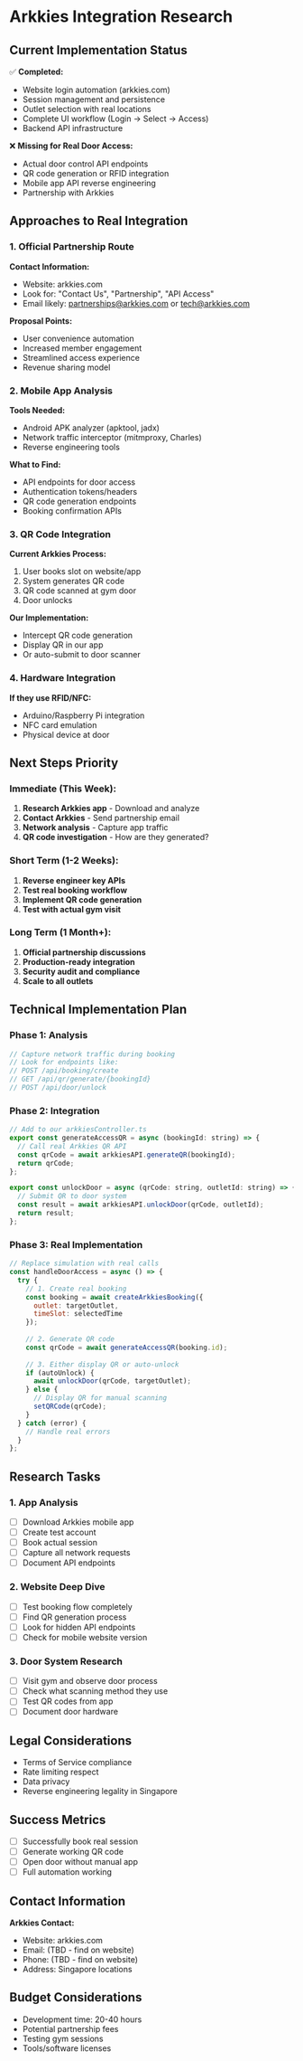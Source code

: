 # Arkkies Integration Research

## Current Implementation Status
✅ **Completed:**
- Website login automation (arkkies.com)
- Session management and persistence
- Outlet selection with real locations
- Complete UI workflow (Login → Select → Access)
- Backend API infrastructure

❌ **Missing for Real Door Access:**
- Actual door control API endpoints
- QR code generation or RFID integration
- Mobile app API reverse engineering
- Partnership with Arkkies

## Approaches to Real Integration

### 1. Official Partnership Route
**Contact Information:**
- Website: arkkies.com
- Look for: "Contact Us", "Partnership", "API Access"
- Email likely: partnerships@arkkies.com or tech@arkkies.com

**Proposal Points:**
- User convenience automation
- Increased member engagement
- Streamlined access experience
- Revenue sharing model

### 2. Mobile App Analysis
**Tools Needed:**
- Android APK analyzer (apktool, jadx)
- Network traffic interceptor (mitmproxy, Charles)
- Reverse engineering tools

**What to Find:**
- API endpoints for door access
- Authentication tokens/headers
- QR code generation endpoints
- Booking confirmation APIs

### 3. QR Code Integration
**Current Arkkies Process:**
1. User books slot on website/app
2. System generates QR code
3. QR code scanned at gym door
4. Door unlocks

**Our Implementation:**
- Intercept QR code generation
- Display QR in our app
- Or auto-submit to door scanner

### 4. Hardware Integration
**If they use RFID/NFC:**
- Arduino/Raspberry Pi integration
- NFC card emulation
- Physical device at door

## Next Steps Priority

### Immediate (This Week):
1. **Research Arkkies app** - Download and analyze
2. **Contact Arkkies** - Send partnership email
3. **Network analysis** - Capture app traffic
4. **QR code investigation** - How are they generated?

### Short Term (1-2 Weeks):
1. **Reverse engineer key APIs**
2. **Test real booking workflow**
3. **Implement QR code generation**
4. **Test with actual gym visit**

### Long Term (1 Month+):
1. **Official partnership discussions**
2. **Production-ready integration**
3. **Security audit and compliance**
4. **Scale to all outlets**

## Technical Implementation Plan

### Phase 1: Analysis
```javascript
// Capture network traffic during booking
// Look for endpoints like:
// POST /api/booking/create
// GET /api/qr/generate/{bookingId}
// POST /api/door/unlock
```

### Phase 2: Integration
```javascript
// Add to our arkkiesController.ts
export const generateAccessQR = async (bookingId: string) => {
  // Call real Arkkies QR API
  const qrCode = await arkkiesAPI.generateQR(bookingId);
  return qrCode;
};

export const unlockDoor = async (qrCode: string, outletId: string) => {
  // Submit QR to door system
  const result = await arkkiesAPI.unlockDoor(qrCode, outletId);
  return result;
};
```

### Phase 3: Real Implementation
```javascript
// Replace simulation with real calls
const handleDoorAccess = async () => {
  try {
    // 1. Create real booking
    const booking = await createArkkiesBooking({
      outlet: targetOutlet,
      timeSlot: selectedTime
    });
    
    // 2. Generate QR code
    const qrCode = await generateAccessQR(booking.id);
    
    // 3. Either display QR or auto-unlock
    if (autoUnlock) {
      await unlockDoor(qrCode, targetOutlet);
    } else {
      // Display QR for manual scanning
      setQRCode(qrCode);
    }
  } catch (error) {
    // Handle real errors
  }
};
```

## Research Tasks

### 1. App Analysis
- [ ] Download Arkkies mobile app
- [ ] Create test account
- [ ] Book actual session
- [ ] Capture all network requests
- [ ] Document API endpoints

### 2. Website Deep Dive
- [ ] Test booking flow completely
- [ ] Find QR generation process
- [ ] Look for hidden API endpoints
- [ ] Check for mobile website version

### 3. Door System Research
- [ ] Visit gym and observe door process
- [ ] Check what scanning method they use
- [ ] Test QR codes from app
- [ ] Document door hardware

## Legal Considerations
- Terms of Service compliance
- Rate limiting respect
- Data privacy
- Reverse engineering legality in Singapore

## Success Metrics
- [ ] Successfully book real session
- [ ] Generate working QR code
- [ ] Open door without manual app
- [ ] Full automation working

## Contact Information
**Arkkies Contact:**
- Website: arkkies.com
- Email: (TBD - find on website)
- Phone: (TBD - find on website)
- Address: Singapore locations

## Budget Considerations
- Development time: 20-40 hours
- Potential partnership fees
- Testing gym sessions
- Tools/software licenses